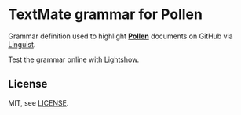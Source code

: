 TextMate grammar for Pollen
===========================

Grammar definition used to highlight [**Pollen**](https://github.com/mbutterick/pollen) documents
on GitHub via [Linguist](https://github.com/github/linguist).

Test the grammar online with [Lightshow](https://github-lightshow.herokuapp.com/).

## License

MIT, see [LICENSE](LICENSE).
